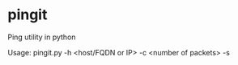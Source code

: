 # pingit
Ping utility in python

Usage:
pingit.py -h <host/FQDN or IP> -c &lt;number of packets&gt; -s <size of packet>

